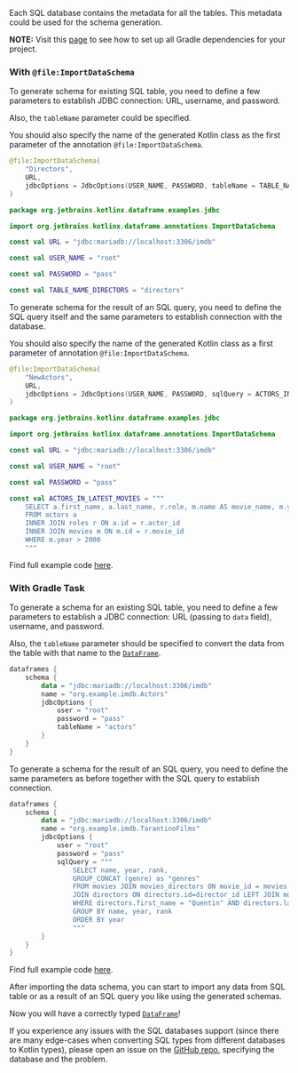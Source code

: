 [//]: # (title: Import SQL Metadata as a Schema in Gradle Project)

<!---IMPORT org.jetbrains.kotlinx.dataframe.samples.api.Schemas-->

Each SQL database contains the metadata for all the tables. 
This metadata could be used for the schema generation.

**NOTE:** Visit this [page](readSqlDatabases.md) to see how to set up all Gradle dependencies for your project.

### With `@file:ImportDataSchema`

To generate schema for existing SQL table,
you need to define a few parameters to establish JDBC connection:
URL, username, and password.

Also, the `tableName` parameter could be specified.

You should also specify the name of the generated Kotlin class 
as the first parameter of the annotation `@file:ImportDataSchema`.

```kotlin
@file:ImportDataSchema(
    "Directors",
    URL,
    jdbcOptions = JdbcOptions(USER_NAME, PASSWORD, tableName = TABLE_NAME_DIRECTORS)
)

package org.jetbrains.kotlinx.dataframe.examples.jdbc

import org.jetbrains.kotlinx.dataframe.annotations.ImportDataSchema
```

```kotlin
const val URL = "jdbc:mariadb://localhost:3306/imdb"

const val USER_NAME = "root"

const val PASSWORD = "pass"

const val TABLE_NAME_DIRECTORS = "directors"
```
To generate schema for the result of an SQL query,
you need to define the SQL query itself
and the same parameters to establish connection with the database.

You should also specify the name of the generated Kotlin class
as a first parameter of annotation `@file:ImportDataSchema`.

```kotlin
@file:ImportDataSchema(
    "NewActors",
    URL,
    jdbcOptions = JdbcOptions(USER_NAME, PASSWORD, sqlQuery = ACTORS_IN_LATEST_MOVIES)
)

package org.jetbrains.kotlinx.dataframe.examples.jdbc

import org.jetbrains.kotlinx.dataframe.annotations.ImportDataSchema
```

```kotlin
const val URL = "jdbc:mariadb://localhost:3306/imdb"

const val USER_NAME = "root"

const val PASSWORD = "pass"

const val ACTORS_IN_LATEST_MOVIES = """
    SELECT a.first_name, a.last_name, r.role, m.name AS movie_name, m.year
    FROM actors a
    INNER JOIN roles r ON a.id = r.actor_id
    INNER JOIN movies m ON m.id = r.movie_id
    WHERE m.year > 2000
    """
```

Find full example code [here](https://github.com/zaleslaw/KotlinDataFrame-SQL-Examples/blob/master/src/main/kotlin/Example_2_Import_schema_annotation.kt).

### With Gradle Task 

To generate a schema for an existing SQL table,
you need to define a few parameters to establish a JDBC connection:
URL (passing to `data` field), username, and password.

Also, the `tableName` parameter should be specified to convert the data from the table with that name to the [`DataFrame`](DataFrame.md).

```kotlin
dataframes {
    schema {
        data = "jdbc:mariadb://localhost:3306/imdb"
        name = "org.example.imdb.Actors"
        jdbcOptions {
            user = "root"
            password = "pass" 
            tableName = "actors"
        }
    }
}
```

To generate a schema for the result of an SQL query,
you need to define the same parameters as before together with the SQL query to establish connection.


```kotlin
dataframes {
    schema {
        data = "jdbc:mariadb://localhost:3306/imdb"
        name = "org.example.imdb.TarantinoFilms"
        jdbcOptions {
            user = "root" 
            password = "pass"
            sqlQuery = """
                SELECT name, year, rank,
                GROUP_CONCAT (genre) as "genres"
                FROM movies JOIN movies_directors ON movie_id = movies.id
                JOIN directors ON directors.id=director_id LEFT JOIN movies_genres ON movies.id = movies_genres.movie_id
                WHERE directors.first_name = "Quentin" AND directors.last_name = "Tarantino"
                GROUP BY name, year, rank
                ORDER BY year
                """
        }
    }
}
```

Find full example code [here](https://github.com/zaleslaw/KotlinDataFrame-SQL-Examples/blob/master/src/main/kotlin/Example_3_Import_schema_via_Gradle.kt).

After importing the data schema, you can start to import any data from SQL table or as a result of an SQL query
you like using the generated schemas.

Now you will have a correctly typed [`DataFrame`](DataFrame.md)!

If you experience any issues with the SQL databases support (since there are many edge-cases when converting
SQL types from different databases to Kotlin types), please open an issue on
the [GitHub repo](https://github.com/Kotlin/dataframe/issues), specifying the database and the problem.
